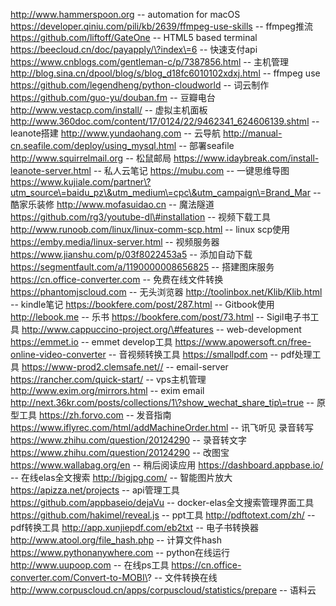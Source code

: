 http://www.hammerspoon.org -- automation for macOS
https://developer.qiniu.com/pili/kb/2639/ffmpeg-use-skills -- ffmpeg推流
https://github.com/liftoff/GateOne -- HTML5 based terminal
https://beecloud.cn/doc/payapply/\?index\=6 -- 快速支付api
https://www.cnblogs.com/gentleman-c/p/7387856.html -- 主机管理
http://blog.sina.cn/dpool/blog/s/blog_d18fc6010102xdxj.html -- ffmpeg use
https://github.com/legendheng/python-cloudworld -- 词云制作
https://github.com/guo-yu/douban.fm -- 豆瓣电台
http://www.vestacp.com/install/ -- 虚拟主机面板
http://www.360doc.com/content/17/0124/22/9462341_624606139.shtml -- leanote搭建
http://www.yundaohang.com -- 云导航
http://manual-cn.seafile.com/deploy/using_mysql.html -- 部署seafile
http://www.squirrelmail.org -- 松鼠邮局
https://www.idaybreak.com/install-leanote-server.html -- 私人云笔记
https://mubu.com -- 一键思维导图
https://www.kujiale.com/partner\?utm_source\=baidu_pz\&utm_medium\=cpc\&utm_campaign\=Brand_Mar -- 酷家乐装修
http://www.mofasuidao.cn -- 魔法隧道
https://github.com/rg3/youtube-dl\#installation -- 视频下载工具
http://www.runoob.com/linux/linux-comm-scp.html -- linux scp使用
https://emby.media/linux-server.html -- 视频服务器
https://www.jianshu.com/p/03f8022453a5 -- 添加自动下载
https://segmentfault.com/a/1190000008656825 -- 搭建图床服务
https://cn.office-converter.com -- 免费在线文件转换
https://phantomjscloud.com -- 无头浏览器
http://toolinbox.net/Klib/Klib.html -- kindle笔记
https://bookfere.com/post/287.html -- Gitbook使用
http://lebook.me -- 乐书
https://bookfere.com/post/73.html -- Sigil电子书工具
http://www.cappuccino-project.org/\#features -- web-development
https://emmet.io -- emmet develop工具
https://www.apowersoft.cn/free-online-video-converter -- 音视频转换工具
https://smallpdf.com -- pdf处理工具
https://www-prod2.clemsafe.net// -- email-server
https://rancher.com/quick-start/ -- vps主机管理
http://www.exim.org/mirrors.html -- exim email
http://next.36kr.com/posts/collections/1\?show_wechat_share_tip\=true -- 原型工具
https://zh.forvo.com -- 发音指南
https://www.iflyrec.com/html/addMachineOrder.html -- 讯飞听见 录音转写
https://www.zhihu.com/question/20124290 -- 录音转文字
https://www.zhihu.com/question/20124290 -- 改图宝
https://www.wallabag.org/en -- 稍后阅读应用
https://dashboard.appbase.io/ -- 在线elas全文搜索
http://bigjpg.com/ -- 智能图片放大
https://apizza.net/projects -- api管理工具
https://github.com/appbaseio/dejaVu -- docker-elas全文搜索管理界面工具
https://github.com/hakimel/reveal.js -- ppt工具
http://pdftotext.com/zh/ -- pdf转换工具
http://app.xunjiepdf.com/eb2txt -- 电子书转换器
http://www.atool.org/file_hash.php -- 计算文件hash
https://www.pythonanywhere.com -- python在线运行
http://www.uupoop.com -- 在线ps工具
https://cn.office-converter.com/Convert-to-MOBI\? -- 文件转换在线
http://www.corpuscloud.cn/apps/corpuscloud/statistics/prepare -- 语料云
